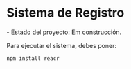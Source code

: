 <h1>Sistema de Registro</h1> 
- Estado del proyecto: Em construcción.

Para ejecutar el sistema, debes poner:

`npm install reacr` 
